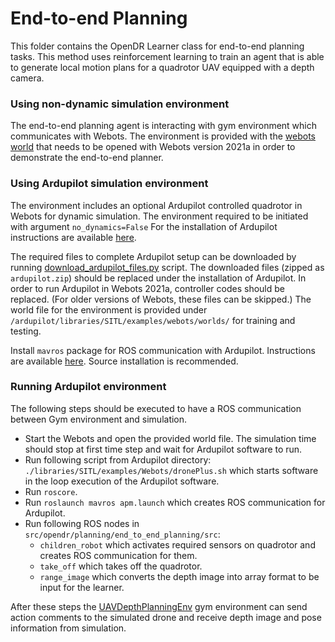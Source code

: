 # End-to-end Planning

This folder contains the OpenDR Learner class for end-to-end planning tasks. 
This method uses reinforcement learning to train an agent that is able to generate local motion plans for a quadrotor UAV equipped with a depth camera. 

### Using non-dynamic simulation environment

The end-to-end planning agent is interacting with gym environment which communicates with Webots.
The environment is provided with the [webots world](../../../../src/opendr/planning/end_to_end_planning/envs/webots/worlds/train-no-dynamic-random-obstacles.wbt)
that needs to be opened with Webots version 2021a in order to demonstrate the end-to-end planner.

### Using Ardupilot simulation environment

The environment includes an optional Ardupilot controlled quadrotor in Webots for dynamic simulation.
The environment required to be initiated with argument `no_dynamics=False` 
For the installation of Ardupilot instructions are available [here](https://github.com/ArduPilot/ardupilot).

The required files to complete Ardupilot setup can be downloaded by running [download_ardupilot_files.py](../../../../src/opendr/planning/end_to_end_planning/download_ardupilot_files.py) script.
The downloaded files (zipped as `ardupilot.zip`) should be replaced under the installation of Ardupilot.
In order to run Ardupilot in Webots 2021a, controller codes should be replaced. (For older versions of Webots, these files can be skipped.)
The world file for the environment is provided under `/ardupilot/libraries/SITL/examples/webots/worlds/` for training and testing.

Install `mavros` package for ROS communication with Ardupilot.
Instructions are available [here](https://github.com/mavlink/mavros/blob/master/mavros/README.md#installation).
Source installation is recommended.

### Running Ardupilot environment

The following steps should be executed to have a ROS communication between Gym environment and simulation.
- Start the Webots and open the provided world file. 
The simulation time should stop at first time step and wait for Ardupilot software to run.
- Run following script from Ardupilot directory: `./libraries/SITL/examples/Webots/dronePlus.sh` which starts software in the loop execution of the Ardupilot software.
- Run `roscore`.
- Run `roslaunch mavros apm.launch` which creates ROS communication for Ardupilot.
- Run following ROS nodes in `src/opendr/planning/end_to_end_planning/src`:
  - `children_robot` which activates required sensors on quadrotor and creates ROS communication for them. 
  - `take_off` which takes off the quadrotor.
  - `range_image` which converts the depth image into array format to be input for the learner.
  
After these steps the [UAVDepthPlanningEnv](../../../../src/opendr/planning/end_to_end_planning/envs/UAV_depth_planning_env.py) gym environment can send action comments to the simulated drone and receive depth image and pose information from simulation.
